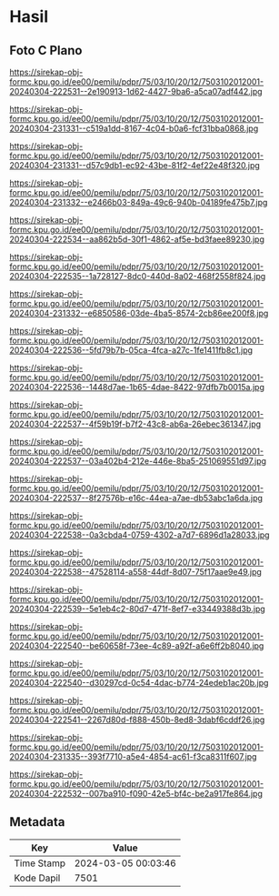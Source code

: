 # Hasil

## Foto C Plano

https://sirekap-obj-formc.kpu.go.id/ee00/pemilu/pdpr/75/03/10/20/12/7503102012001-20240304-222531--2e190913-1d62-4427-9ba6-a5ca07adf442.jpg

https://sirekap-obj-formc.kpu.go.id/ee00/pemilu/pdpr/75/03/10/20/12/7503102012001-20240304-231331--c519a1dd-8167-4c04-b0a6-fcf31bba0868.jpg

https://sirekap-obj-formc.kpu.go.id/ee00/pemilu/pdpr/75/03/10/20/12/7503102012001-20240304-231331--d57c9db1-ec92-43be-81f2-4ef22e48f320.jpg

https://sirekap-obj-formc.kpu.go.id/ee00/pemilu/pdpr/75/03/10/20/12/7503102012001-20240304-231332--e2466b03-849a-49c6-940b-04189fe475b7.jpg

https://sirekap-obj-formc.kpu.go.id/ee00/pemilu/pdpr/75/03/10/20/12/7503102012001-20240304-222534--aa862b5d-30f1-4862-af5e-bd3faee89230.jpg

https://sirekap-obj-formc.kpu.go.id/ee00/pemilu/pdpr/75/03/10/20/12/7503102012001-20240304-222535--1a728127-8dc0-440d-8a02-468f2558f824.jpg

https://sirekap-obj-formc.kpu.go.id/ee00/pemilu/pdpr/75/03/10/20/12/7503102012001-20240304-231332--e6850586-03de-4ba5-8574-2cb86ee200f8.jpg

https://sirekap-obj-formc.kpu.go.id/ee00/pemilu/pdpr/75/03/10/20/12/7503102012001-20240304-222536--5fd79b7b-05ca-4fca-a27c-1fe1411fb8c1.jpg

https://sirekap-obj-formc.kpu.go.id/ee00/pemilu/pdpr/75/03/10/20/12/7503102012001-20240304-222536--1448d7ae-1b65-4dae-8422-97dfb7b0015a.jpg

https://sirekap-obj-formc.kpu.go.id/ee00/pemilu/pdpr/75/03/10/20/12/7503102012001-20240304-222537--4f59b19f-b7f2-43c8-ab6a-26ebec361347.jpg

https://sirekap-obj-formc.kpu.go.id/ee00/pemilu/pdpr/75/03/10/20/12/7503102012001-20240304-222537--03a402b4-212e-446e-8ba5-251069551d97.jpg

https://sirekap-obj-formc.kpu.go.id/ee00/pemilu/pdpr/75/03/10/20/12/7503102012001-20240304-222537--8f27576b-e16c-44ea-a7ae-db53abc1a6da.jpg

https://sirekap-obj-formc.kpu.go.id/ee00/pemilu/pdpr/75/03/10/20/12/7503102012001-20240304-222538--0a3cbda4-0759-4302-a7d7-6896d1a28033.jpg

https://sirekap-obj-formc.kpu.go.id/ee00/pemilu/pdpr/75/03/10/20/12/7503102012001-20240304-222538--47528114-a558-44df-8d07-75f17aae9e49.jpg

https://sirekap-obj-formc.kpu.go.id/ee00/pemilu/pdpr/75/03/10/20/12/7503102012001-20240304-222539--5e1eb4c2-80d7-471f-8ef7-e33449388d3b.jpg

https://sirekap-obj-formc.kpu.go.id/ee00/pemilu/pdpr/75/03/10/20/12/7503102012001-20240304-222540--be60658f-73ee-4c89-a92f-a6e6ff2b8040.jpg

https://sirekap-obj-formc.kpu.go.id/ee00/pemilu/pdpr/75/03/10/20/12/7503102012001-20240304-222540--d30297cd-0c54-4dac-b774-24edeb1ac20b.jpg

https://sirekap-obj-formc.kpu.go.id/ee00/pemilu/pdpr/75/03/10/20/12/7503102012001-20240304-222541--2267d80d-f888-450b-8ed8-3dabf6cddf26.jpg

https://sirekap-obj-formc.kpu.go.id/ee00/pemilu/pdpr/75/03/10/20/12/7503102012001-20240304-231335--393f7710-a5e4-4854-ac61-f3ca8311f607.jpg

https://sirekap-obj-formc.kpu.go.id/ee00/pemilu/pdpr/75/03/10/20/12/7503102012001-20240304-222532--007ba910-f090-42e5-bf4c-be2a917fe864.jpg


## Metadata

| Key        | Value               |
| ---------- | ------------------- |
| Time Stamp | 2024-03-05 00:03:46 |
| Kode Dapil | 7501                |



